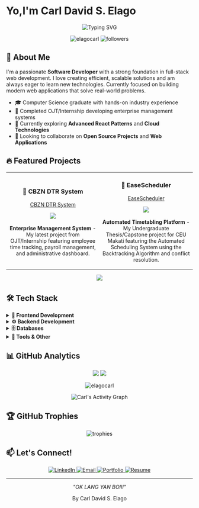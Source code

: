 # Yo,I'm Carl David S. Elago

<div align="center">
  <img src="https://readme-typing-svg.herokuapp.com?font=Fira+Code&pause=1000&color=3191F6&center=true&vCenter=true&width=435&lines=Software+Developer;Full+Stack;Backend+Enthusiast;Problem+Solver;Always+Learning" alt="Typing SVG" />
</div>

<p align="center">
  <img src="https://komarev.com/ghpvc/?username=elagocarl&label=Profile%20views&color=0e75b6&style=flat" alt="elagocarl" />
  <img src="https://img.shields.io/github/followers/elagocarl?label=Followers&style=social" alt="followers" />
</p>

## 🚀 About Me

I'm a passionate **Software Developer** with a strong foundation in full-stack web development. I love creating efficient, scalable solutions and am always eager to learn new technologies. Currently focused on building modern web applications that solve real-world problems.

- 🎓 Computer Science graduate with hands-on industry experience
- 💼 Completed OJT/Internship developing enterprise management systems  
- 🌱 Currently exploring **Advanced React Patterns** and **Cloud Technologies**
- 👯 Looking to collaborate on **Open Source Projects** and **Web Applications**

## 🔥 Featured Projects

<table>
  <tr>
    <td width="50%">
      <h3 align="center">🏢 CBZN DTR System</h3>
      <div align="center">
        <a href="https://github.com/elagoCarl/CBZN_EMS" target="_blank">
         CBZN DTR System
        </a>
        <br>
        <p>
          <a href="https://github.com/elagoCarl/CBZN_EMS" target="_blank">
            <img src="https://img.shields.io/badge/Code-Repository-blue?style=for-the-badge&logo=github"/>
          </a>
        </p>
        <p><strong>Enterprise Management System</strong> - My latest project from OJT/Internship featuring employee time tracking, payroll management, and administrative dashboard.</p>
      </div>
    </td>
    <td width="50%">
      <h3 align="center">📅 EaseScheduler</h3>
      <div align="center">
        <a href="https://github.com/elagoCarl/EaseScheduler" target="_blank">
          EaseScheduler
        </a>
        <br>
        <p>
          <a href="https://github.com/elagoCarl/EaseScheduler" target="_blank">
            <img src="https://img.shields.io/badge/Code-Repository-blue?style=for-the-badge&logo=github"/>
          </a>
        </p>
        <p><strong>Automated Timetabling Platform</strong> - My Undergraduate Thesis/Capstone project for CEU Makati featuring the Automated Scheduling System using the Backtracking Algorithm and conflict resolution.</p>
      </div>
    </td>
  </tr>
</table>

<div align="center">
  <a href="https://carl-elago-portfolio.vercel.app" target="_blank">
    <img src="https://img.shields.io/badge/🌐_View_All_Projects-Portfolio-3191f6?style=for-the-badge"/>
  </a>
</div>

## 🛠️ Tech Stack

<details>
<summary><b>🎨 Frontend Development</b></summary>
<br>
<p align="left">
  <img src="https://raw.githubusercontent.com/devicons/devicon/master/icons/react/react-original-wordmark.svg" alt="react" width="40" height="40"/>
  <img src="https://cdn.worldvectorlogo.com/logos/nextjs-2.svg" alt="nextjs" width="40" height="40"/>
  <img src="https://raw.githubusercontent.com/devicons/devicon/master/icons/javascript/javascript-original.svg" alt="javascript" width="40" height="40"/>
  <img src="https://raw.githubusercontent.com/devicons/devicon/master/icons/html5/html5-original-wordmark.svg" alt="html5" width="40" height="40"/>
  <img src="https://raw.githubusercontent.com/devicons/devicon/master/icons/css3/css3-original-wordmark.svg" alt="css3" width="40" height="40"/>
  <img src="https://raw.githubusercontent.com/devicons/devicon/master/icons/bootstrap/bootstrap-plain-wordmark.svg" alt="bootstrap" width="40" height="40"/>
  <img src="https://www.vectorlogo.zone/logos/tailwindcss/tailwindcss-icon.svg" alt="tailwind" width="40" height="40"/>
</p>
</details>

<details>
<summary><b>⚙️ Backend Development</b></summary>
<br>
<p align="left">
  <img src="https://raw.githubusercontent.com/devicons/devicon/master/icons/nodejs/nodejs-original-wordmark.svg" alt="nodejs" width="40" height="40"/>
  <img src="https://raw.githubusercontent.com/devicons/devicon/master/icons/express/express-original-wordmark.svg" alt="express" width="40" height="40"/>
  <img src="https://raw.githubusercontent.com/devicons/devicon/master/icons/java/java-original.svg" alt="java" width="40" height="40"/>
</p>
</details>

<details>
<summary><b>🗄️ Databases</b></summary>
<br>
<p align="left">
  <img src="https://raw.githubusercontent.com/devicons/devicon/master/icons/mongodb/mongodb-original-wordmark.svg" alt="mongodb" width="40" height="40"/>
  <img src="https://raw.githubusercontent.com/devicons/devicon/master/icons/mysql/mysql-original-wordmark.svg" alt="mysql" width="40" height="40"/>
</p>
</details>

<details>
<summary><b>🔧 Tools & Other</b></summary>
<br>
<p align="left">
  <img src="https://www.vectorlogo.zone/logos/git-scm/git-scm-icon.svg" alt="git" width="40" height="40"/>
  <img src="https://www.vectorlogo.zone/logos/getpostman/getpostman-icon.svg" alt="postman" width="40" height="40"/>
  <img src="https://www.vectorlogo.zone/logos/figma/figma-icon.svg" alt="figma" width="40" height="40"/>
</p>
</details>

## 📊 GitHub Analytics

<p align="center">
  <img height="180em" src="https://github-readme-stats.vercel.app/api?username=elagocarl&show_icons=true&theme=tokyonight&include_all_commits=true&count_private=true"/>
  <img height="180em" src="https://github-readme-stats.vercel.app/api/top-langs?username=elagocarl&layout=compact&langs_count=8&theme=tokyonight"/>
</p>

<p align="center">
  <img src="https://github-readme-streak-stats.herokuapp.com/?user=elagocarl&theme=tokyonight" alt="elagocarl" />
</p>

<p align="center">
  <img src="https://github-readme-activity-graph.vercel.app/graph?username=elagocarl&theme=tokyo-night&hide_border=true" alt="Carl's Activity Graph"/>
</p>

## 🏆 GitHub Trophies
<p align="center">
  <img src="https://github-profile-trophy.vercel.app/?username=elagocarl&theme=darkhub&no-frame=true&margin-w=15" alt="trophies"/>
</p>

## 📫 Let's Connect!

<p align="center">
  <a href="https://www.linkedin.com/in/elagocarl" target="_blank">
    <img src="https://img.shields.io/badge/LinkedIn-0077B5?style=for-the-badge&logo=linkedin&logoColor=white" alt="LinkedIn"/>
  </a>
  <a href="mailto:elagocarl@gmail.com" target="_blank">
    <img src="https://img.shields.io/badge/Email-D14836?style=for-the-badge&logo=gmail&logoColor=white" alt="Email"/>
  </a>
  <a href="https://carl-elago-portfolio.vercel.app" target="_blank">
    <img src="https://img.shields.io/badge/Portfolio-000000?style=for-the-badge&logo=vercel&logoColor=white" alt="Portfolio"/>
  </a>
  <a href="https://drive.google.com/file/d/1mth0pmQcMWUNccIxXIdHVVwRAupkSl1C/view" target="_blank">
    <img src="https://img.shields.io/badge/Resume-4285F4?style=for-the-badge&logo=google-drive&logoColor=white" alt="Resume"/>
  </a>
</p>

---

<p align="center">
  <i>"OK LANG YAN BOIII"</i>
</p>

<p align="center">
  By Carl David S. Elago
</p>
